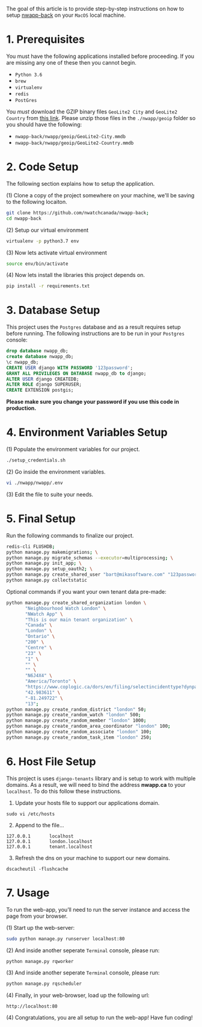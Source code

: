 The goal of this article is to provide step-by-step instructions on how to setup [nwapp-back](https://github.com/nwatchcanada/nwapp-back) on your ``MacOS`` local machine.

# 1. Prerequisites
You must have the following applications installed before proceeding. If you are missing any one of these then you cannot begin.

* ``Python 3.6``
* ``brew``
* ``virtualenv``
* ``redis``
* ``PostGres``

You *must* download the GZIP binary files ``GeoLite2 City`` and ``GeoLite2 Country`` from [this link](https://dev.maxmind.com/geoip/geoip2/geolite2/). Please unzip those files in the ``./nwapp/geoip`` folder so you should have the following:

* ``nwapp-back/nwapp/geoip/GeoLite2-City.mmdb``
* ``nwapp-back/nwapp/geoip/GeoLite2-Country.mmdb``

# 2. Code Setup
The following section explains how to setup the application.

(1) Clone a copy of the project somewhere on your machine, we'll be saving to the following locaiton.

```bash
git clone https://github.com/nwatchcanada/nwapp-back;
cd nwapp-back
```

(2) Setup our virtual environment

```bash
virtualenv -p python3.7 env
```

(3) Now lets activate virtual environment

```bash
source env/bin/activate
```

(4) Now lets install the libraries this project depends on.

```bash
pip install -r requirements.txt
```

# 3. Database Setup
This project uses the ``Postgres`` database and as a result requires setup before running. The following instructions are to be run in your ``Postgres`` console:

```sql
drop database nwapp_db;
create database nwapp_db;
\c nwapp_db;
CREATE USER django WITH PASSWORD '123password';
GRANT ALL PRIVILEGES ON DATABASE nwapp_db to django;
ALTER USER django CREATEDB;
ALTER ROLE django SUPERUSER;
CREATE EXTENSION postgis;
```
**Please make sure you change your password if you use this code in production.**


# 4. Environment Variables Setup
(1) Populate the environment variables for our project.

```bash
./setup_credentials.sh
```

(2) Go inside the environment variables.

```bash
vi ./nwapp/nwapp/.env
```

(3) Edit the file to suite your needs.


# 5. Final Setup

Run the following commands to finalize our project.

```bash
redis-cli FLUSHDB;
python manage.py makemigrations; \
python manage.py migrate_schemas --executor=multiprocessing; \
python manage.py init_app; \
python manage.py setup_oauth2; \
python manage.py create_shared_user "bart@mikasoftware.com" "123password" "Bart" "Mika";
python manage.py collectstatic
```

Optional commands if you want your own tenant data pre-made:

```bash
python manage.py create_shared_organization london \
       "Neighbourhood Watch London" \
       "NWatch App" \
       "This is our main tenant organization" \
       "Canada" \
       "London" \
       "Ontario" \
       "200" \
       "Centre" \
       "23" \
       "1" \
       "" \
       "" \
       "N6J4X4" \
       "America/Toronto" \
       "https://www.coplogic.ca/dors/en/filing/selectincidenttype?dynparam=1584326750929" \
       "42.983611" \
       "-81.249722" \
       "13";
python manage.py create_random_district "london" 50;
python manage.py create_random_watch "london" 500;
python manage.py create_random_member "london" 1000;
python manage.py create_random_area_coordinator "london" 100;
python manage.py create_random_associate "london" 100;
python manage.py create_random_task_item "london" 250;
```

# 6. Host File Setup
This project is uses ``django-tenants`` library and is setup to work with multiple domains. As a result, we will need to bind the address **nwapp.ca** to your ``localhost``. To do this follow these instructions.

1. Update your hosts file to support our applications domain.

  ```
  sudo vi /etc/hosts
  ```

2. Append to the file...

  ```
  127.0.0.1       localhost
  127.0.0.1       london.localhost
  127.0.0.1       tenant.localhost
  ```


3. Refresh the dns on your machine to support our new domains.

  ```
  dscacheutil -flushcache
  ```

# 7. Usage
To run the web-app, you’ll need to run the server instance and access the page from your browser.

(1) Start up the web-server:

```bash
sudo python manage.py runserver localhost:80
```

(2) And inside another seperate ``Terminal`` console, please run:

```bash
python manage.py rqworker
```

(3) And inside another seperate ``Terminal`` console, please run:

```bash
python manage.py rqscheduler
```

(4) Finally, in your web-browser, load up the following url:

```
http://localhost:80
```

(4) Congratulations, you are all setup to run the web-app! Have fun coding!
